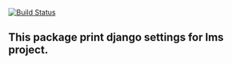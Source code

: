 [![Build Status](https://travis-ci.org/raccoongang/outsettingsvalues.svg?branch=master.svg?branch=dev_custome)](https://travis-ci.org/raccoongang/outsettingsvalues.svg?branch=master)

## This package print django settings for lms project.




